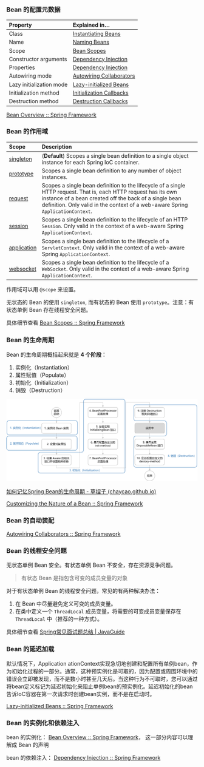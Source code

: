 ### Bean 的配置元数据

| Property                 | Explained in…                                                |
| :----------------------- | :----------------------------------------------------------- |
| Class                    | [Instantiating Beans](https://docs.spring.io/spring-framework/reference/core/beans/definition.html#beans-factory-class) |
| Name                     | [Naming Beans](https://docs.spring.io/spring-framework/reference/core/beans/definition.html#beans-beanname) |
| Scope                    | [Bean Scopes](https://docs.spring.io/spring-framework/reference/core/beans/factory-scopes.html) |
| Constructor arguments    | [Dependency Injection](https://docs.spring.io/spring-framework/reference/core/beans/dependencies/factory-collaborators.html) |
| Properties               | [Dependency Injection](https://docs.spring.io/spring-framework/reference/core/beans/dependencies/factory-collaborators.html) |
| Autowiring mode          | [Autowiring Collaborators](https://docs.spring.io/spring-framework/reference/core/beans/dependencies/factory-autowire.html) |
| Lazy initialization mode | [Lazy-initialized Beans](https://docs.spring.io/spring-framework/reference/core/beans/dependencies/factory-lazy-init.html) |
| Initialization method    | [Initialization Callbacks](https://docs.spring.io/spring-framework/reference/core/beans/factory-nature.html#beans-factory-lifecycle-initializingbean) |
| Destruction method       | [Destruction Callbacks](https://docs.spring.io/spring-framework/reference/core/beans/factory-nature.html#beans-factory-lifecycle-disposablebean) |

[Bean Overview :: Spring Framework](https://docs.spring.io/spring-framework/reference/core/beans/definition.html)



### Bean 的作用域

| Scope                                                        | Description                                                  |
| :----------------------------------------------------------- | :----------------------------------------------------------- |
| [singleton](https://docs.spring.io/spring-framework/reference/core/beans/factory-scopes.html#beans-factory-scopes-singleton) | (**Default**) Scopes a single bean definition to a single object instance for each Spring IoC container. |
| [prototype](https://docs.spring.io/spring-framework/reference/core/beans/factory-scopes.html#beans-factory-scopes-prototype) | Scopes a single bean definition to any number of object instances. |
| [request](https://docs.spring.io/spring-framework/reference/core/beans/factory-scopes.html#beans-factory-scopes-request) | Scopes a single bean definition to the lifecycle of a single HTTP request. That is, each HTTP request has its own instance of a bean created off the back of a single bean definition. Only valid in the context of a web-aware Spring `ApplicationContext`. |
| [session](https://docs.spring.io/spring-framework/reference/core/beans/factory-scopes.html#beans-factory-scopes-session) | Scopes a single bean definition to the lifecycle of an HTTP `Session`. Only valid in the context of a web-aware Spring `ApplicationContext`. |
| [application](https://docs.spring.io/spring-framework/reference/core/beans/factory-scopes.html#beans-factory-scopes-application) | Scopes a single bean definition to the lifecycle of a `ServletContext`. Only valid in the context of a web-aware Spring `ApplicationContext`. |
| [websocket](https://docs.spring.io/spring-framework/reference/web/websocket/stomp/scope.html) | Scopes a single bean definition to the lifecycle of a `WebSocket`. Only valid in the context of a web-aware Spring `ApplicationContext`. |

作用域可以用 `@scope` 来设置。

无状态的 Bean 的使用 `singleton`,  而有状态的 Bean 使用 `prototype`。注意：有状态单例 Bean 存在线程安全问题。

具体细节查看 [Bean Scopes :: Spring Framework](https://docs.spring.io/spring-framework/reference/core/beans/factory-scopes.html#beans-factory-scopes-prototype)



### Bean 的生命周期

Bean 的生命周期概括起来就是 **4 个阶段**：

1. 实例化（Instantiation）
2. 属性赋值（Populate）
3. 初始化（Initialization）
4. 销毁（Destruction）

![Spring生命周期(概要)](images/Spring生命周期（概要）.png)

[如何记忆Spring Bean的生命周期 - 草捏子 (chaycao.github.io)](https://chaycao.github.io/2020/02/15/如何记忆Spring-Bean的生命周期.html)

[Customizing the Nature of a Bean :: Spring Framework](https://docs.spring.io/spring-framework/reference/core/beans/factory-nature.html#beans-factory-aware)





### Bean 的自动装配

[Autowiring Collaborators :: Spring Framework](https://docs.spring.io/spring-framework/reference/core/beans/dependencies/factory-autowire.html)





### Bean 的线程安全问题

无状态单例 Bean 安全。有状态单例 Bean 不安全，存在资源竞争问题。

> 有状态 Bean 是指包含可变的成员变量的对象

对于有状态单例 Bean 的线程安全问题，常见的有两种解决办法：

1. 在 Bean 中尽量避免定义可变的成员变量。
2. 在类中定义一个 `ThreadLocal` 成员变量，将需要的可变成员变量保存在 `ThreadLocal` 中（推荐的一种方式）。

具体细节查看 [Spring常见面试题总结 | JavaGuide](https://javaguide.cn/system-design/framework/spring/spring-knowledge-and-questions-summary.html#bean-是线程安全的吗)



### Bean 的延迟加载

默认情况下，Application ationContext实现急切地创建和配置所有单例bean，作为初始化过程的一部分。通常，这种预实例化是可取的，因为配置或周围环境中的错误会立即被发现，而不是数小时甚至几天后。当这种行为不可取时，您可以通过将bean定义标记为延迟初始化来阻止单例bean的预实例化。延迟初始化的bean告诉IoC容器在第一次请求时创建bean实例，而不是在启动时。

[Lazy-initialized Beans :: Spring Framework](https://docs.spring.io/spring-framework/reference/core/beans/dependencies/factory-lazy-init.html)



### Bean 的实例化和依赖注入

bean 的实例化： [Bean Overview :: Spring Framework](https://docs.spring.io/spring-framework/reference/core/beans/definition.html#beans-factory-class)， 这一部分内容可以理解成 Bean 的声明

bean 的依赖注入： [Dependency Injection :: Spring Framework](https://docs.spring.io/spring-framework/reference/core/beans/dependencies/factory-collaborators.html#beans-setter-injection)